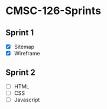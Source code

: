 # CMSC-126-Sprints

## Sprint 1
  - [x] Sitemap
  - [x] Wireframe

## Sprint 2
  - [ ] HTML
  - [ ] CSS
  - [ ] Javascript
